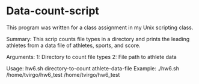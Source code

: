# Data-count-script

This program was written for a class assignment in my Unix scripting class.

Summary: This scrip counts file types in a directory and prints the
leading athletes from a data file of athletes, sports, and score. 

Arguments:
1: Directory to count file types
2: File path to athlete data

Usage: hw6.sh directory-to-count athlete-data-file
Example: ./hw6.sh /home/tvirgo/hw6_test /home/tvirgo/hw6_test
